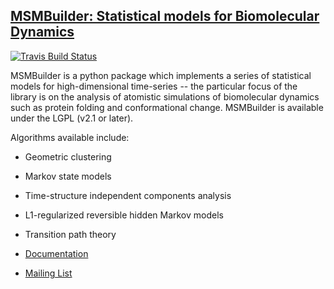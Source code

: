 ## [MSMBuilder: Statistical models for Biomolecular Dynamics](http://msmbuilder.org/)

[![Travis Build Status](https://travis-ci.org/msmbuilder/msmbuilder.png?branch=master)](https://travis-ci.org/msmbuilder/msmbuilder)


MSMBuilder is a python package which implements a series of statistical models for high-dimensional time-series -- the particular focus of the library is on the  analysis of atomistic simulations of biomolecular dynamics such as protein folding and conformational change. MSMBuilder is available under the LGPL (v2.1 or later).

Algorithms available include:

- Geometric clustering
- Markov state models
- Time-structure independent components analysis 
- L1-regularized reversible hidden Markov models
- Transition path theory

- [Documentation](http://msmbuilder.org)
- [Mailing List](https://mailman.stanford.edu/mailman/listinfo/msmbuilder-user)
